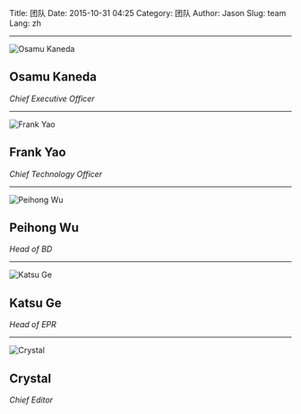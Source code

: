 ﻿Title: 团队
Date: 2015-10-31 04:25
Category: 团队
Author: Jason
Slug: team
Lang: zh

----------------------------------------------

![](/images/placeholder.png "Osamu Kaneda")
## Osamu Kaneda
*Chief Executive Officer*

----------------------------------------------

![](/images/placeholder.png "Frank Yao")
## Frank Yao
*Chief Technology Officer*

----------------------------------------------

![](/images/placeholder.png "Peihong Wu")
## Peihong Wu
*Head of BD*

----------------------------------------------

![](/images/placeholder.png "Katsu Ge")
## Katsu Ge
*Head of EPR*

----------------------------------------------

![](/images/placeholder.png "Crystal")
## Crystal
*Chief Editor*